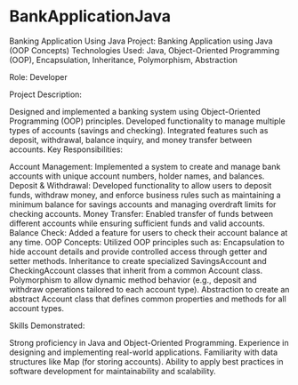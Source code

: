 # BankApplicationJava
Banking Application Using Java
Project: Banking Application using Java (OOP Concepts)
Technologies Used: Java, Object-Oriented Programming (OOP), Encapsulation, Inheritance, Polymorphism, Abstraction

Role: Developer

Project Description:

Designed and implemented a banking system using Object-Oriented Programming (OOP) principles.
Developed functionality to manage multiple types of accounts (savings and checking).
Integrated features such as deposit, withdrawal, balance inquiry, and money transfer between accounts.
Key Responsibilities:

Account Management: Implemented a system to create and manage bank accounts with unique account numbers, holder names, and balances.
Deposit & Withdrawal: Developed functionality to allow users to deposit funds, withdraw money, and enforce business rules such as maintaining a minimum balance for savings accounts and managing overdraft limits for checking accounts.
Money Transfer: Enabled transfer of funds between different accounts while ensuring sufficient funds and valid accounts.
Balance Check: Added a feature for users to check their account balance at any time.
OOP Concepts: Utilized OOP principles such as:
Encapsulation to hide account details and provide controlled access through getter and setter methods.
Inheritance to create specialized SavingsAccount and CheckingAccount classes that inherit from a common Account class.
Polymorphism to allow dynamic method behavior (e.g., deposit and withdraw operations tailored to each account type).
Abstraction to create an abstract Account class that defines common properties and methods for all account types.

Skills Demonstrated:

Strong proficiency in Java and Object-Oriented Programming.
Experience in designing and implementing real-world applications.
Familiarity with data structures like Map (for storing accounts).
Ability to apply best practices in software development for maintainability and scalability.

